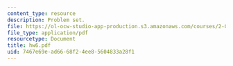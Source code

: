 ```yaml
---
content_type: resource
description: Problem set.
file: https://ol-ocw-studio-app-production.s3.amazonaws.com/courses/2-002-mechanics-and-materials-ii-spring-2004/7467e69ead6668f24ee85604833a28f1_hw6.pdf
file_type: application/pdf
resourcetype: Document
title: hw6.pdf
uid: 7467e69e-ad66-68f2-4ee8-5604833a28f1
---
```


